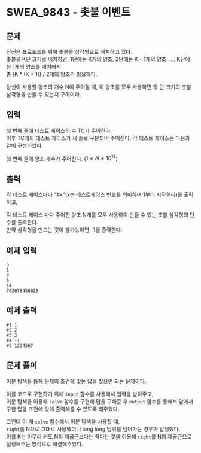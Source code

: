 # SWEA_9843 - 촛불 이벤트

## 문제

당신은 프로포즈를 위해 촛불을 삼각형으로 배치하고 있다.  
촛불을 K단 크기로 배치하면, 1단에는 K개의 양초, 2단에는 K - 1개의 양초, …, K단에는 1개의 양초를 배치해서  
총 (K \* (K + 1)) / 2개의 양초가 필요하다.

당신이 사용할 양초의 개수 N이 주어질 때, 이 양초를 모두 사용하면 몇 단 크기의 촛불 삼각형을 만들 수 있는지 구하여라.

## 입력

첫 번째 줄에 테스트 케이스의 수 TC가 주어진다.  
이후 TC개의 테스트 케이스가 새 줄로 구분되어 주어진다. 각 테스트 케이스는 다음과 같이 구성되었다.

첫 번째 줄에 양초 개수가 주어진다. ($1 ≤ N ≤ 10^{18}$)

## 출력

각 테스트 케이스마다 "#x"(x는 테스트케이스 번호를 의미하며 1부터 시작한다)를 출력하고,

각 테스트 케이스 마다 주어진 양초 N개를 모두 사용하여 만들 수 있는 촛불 삼각형의 단수를 출력한다.  
만약 삼각형을 만드는 것이 불가능하면 -1을 출력한다.

## 예제 입력

```
5
1
3
6
14
762078456028
```

## 예제 출력

```
#1 1
#2 2
#3 3
#4 -1
#5 1234567
```

## 문제 풀이

이분 탐색을 통해 문제의 조건에 맞는 답을 찾으면 되는 문제이다.

이를 코드로 구현하기 위해 `input` 함수를 사용해서 입력을 받아주고,  
이분 탐색을 이용해 `solve` 함수를 구현해 답을 구해준 후 `output` 함수를 통해서 앞에서 구한 답을 조건에 맞게 출력해줄 수 있도록 해주었다.

그런데 이 때 `solve` 함수에서 이분 탐색을 사용할 때,  
`right`를 N으로 그대로 사용했더니 long long 범위를 넘어가는 경우가 발생했다.  
이를 K는 아무리 커도 N의 제곱근보다는 작다는 것을 이용해 `right`를 N의 제곱근으로 설정해주는 방식으로 해결해주었다.
